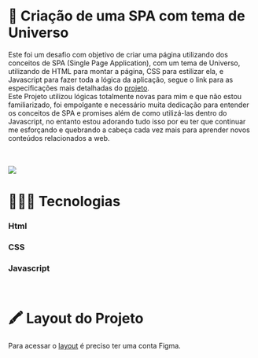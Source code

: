 <h1>🌌 Criação de uma SPA com tema de Universo</h1>
<p>Este foi um desafio com objetivo de criar uma página utilizando dos conceitos de SPA (Single Page Application), com um tema de Universo, utilizando de HTML para montar a página, CSS para estilizar ela, e Javascript para fazer toda a lógica da aplicação, segue o link para as especificações mais detalhadas do <a href="https://efficient-sloth-d85.notion.site/SPA-Universe-5f75e94ba7ce4292a06905eb3417420c">projeto</a>.<br>
Este Projeto utilizou lógicas totalmente novas para mim e que não estou familiarizado, foi empolgante e necessário muita dedicação para entender os conceitos de SPA e promises além de como utilizá-las dentro do Javascript, no entanto estou adorando tudo isso por eu ter que continuar me esforçando e quebrando a cabeça cada vez mais para aprender novos conteúdos relacionados a web.
</p><br><br>
<img src="https://github.com/ygordarosa/Universo/assets/103258629/daa76159-caf0-411e-b602-b6e83ff7add8"></img>

<h1>👨🏻‍💻 Tecnologias</h1>
<h3>Html</h3>
<h3>CSS</h3>
<h3>Javascript</h3><br>

<h1>🖍️ Layout do Projeto</h1>
<p>Para acessar o <a href="https://www.figma.com/file/wXbB7CZHtSza6aOJcaT6ma/Desafios-Explorer-SPA-Universe-Copy?fuid=1240381760415284925">layout</a> é preciso ter uma conta Figma.</p>
